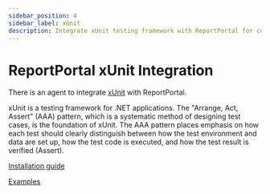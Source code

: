 ```yaml
---
sidebar_position: 4
sidebar_label: xUnit
description: Integrate xUnit testing framework with ReportPortal for comprehensive test automation reporting tools and .NET testing analysis.
---
```


# ReportPortal xUnit Integration

There is an agent to integrate [xUnit](https://xunit.net/) with ReportPortal.

xUnit is a testing framework for .NET applications. The "Arrange, Act, Assert" (AAA) pattern, which is a systematic method of designing test cases, is the foundation of xUnit. The AAA pattern places emphasis on how each test should clearly distinguish between how the test environment and data are set up, how the test code is executed, and how the test result is verified (Assert).

[Installation guide](https://github.com/reportportal/agent-net-xunit#readme)

[Examples](https://github.com/reportportal/example-net-xunit)
